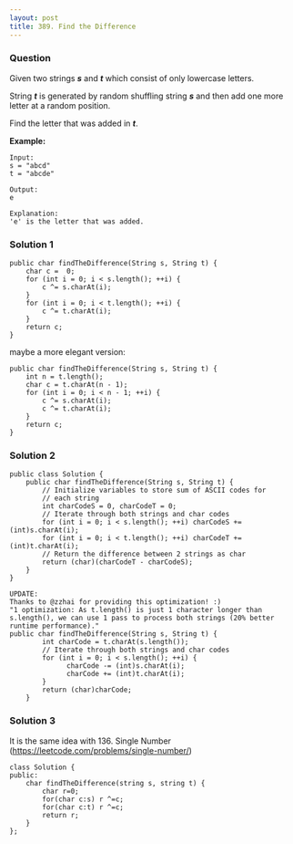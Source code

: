 ```yaml
---
layout: post
title: 389. Find the Difference
---
```

### Question
Given two strings **_s_** and **_t_** which consist of only lowercase letters.

String **_t_** is generated by random shuffling string **_s_** and then add
one more letter at a random position.

Find the letter that was added in **_t_**.

 **Example:**

    
    
    Input:
    s = "abcd"
    t = "abcde"
    
    Output:
    e
    
    Explanation:
    'e' is the letter that was added.
    

### Solution 1
    
    
    public char findTheDifference(String s, String t) {
    	char c =  0;
    	for (int i = 0; i < s.length(); ++i) {
    		c ^= s.charAt(i);
    	}
    	for (int i = 0; i < t.length(); ++i) {
    		c ^= t.charAt(i);
    	}
    	return c;
    }
    

maybe a more elegant version:

    
    
    public char findTheDifference(String s, String t) {
    	int n = t.length();
    	char c = t.charAt(n - 1);
    	for (int i = 0; i < n - 1; ++i) {
    		c ^= s.charAt(i);
    		c ^= t.charAt(i);
    	}
    	return c;
    }


### Solution 2
    
    
    public class Solution {
        public char findTheDifference(String s, String t) {
            // Initialize variables to store sum of ASCII codes for 
            // each string
            int charCodeS = 0, charCodeT = 0;
            // Iterate through both strings and char codes
            for (int i = 0; i < s.length(); ++i) charCodeS += (int)s.charAt(i);
            for (int i = 0; i < t.length(); ++i) charCodeT += (int)t.charAt(i);
            // Return the difference between 2 strings as char
            return (char)(charCodeT - charCodeS);
        }
    }
    
    UPDATE:
    Thanks to @zzhai for providing this optimization! :) 
    "1 optimization: As t.length() is just 1 character longer than s.length(), we can use 1 pass to process both strings (20% better runtime performance)."
    public char findTheDifference(String s, String t) {
            int charCode = t.charAt(s.length());
            // Iterate through both strings and char codes
            for (int i = 0; i < s.length(); ++i) {
                  charCode -= (int)s.charAt(i);
                  charCode += (int)t.charAt(i); 
            }
            return (char)charCode;
        }
    


### Solution 3
It is the same idea with 136. Single Number
(<https://leetcode.com/problems/single-number/>)

    
    
    class Solution {
    public:
        char findTheDifference(string s, string t) {
            char r=0;
            for(char c:s) r ^=c;
            for(char c:t) r ^=c;
            return r;
        }
    };
    



